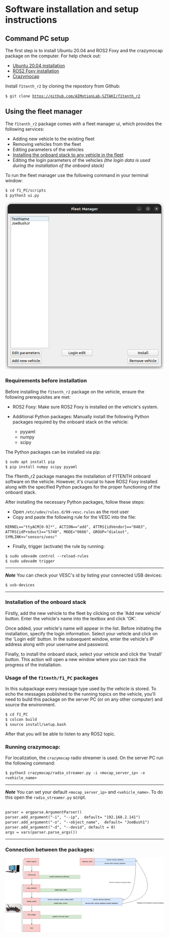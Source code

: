 # Software installation and setup instructions


## Command PC setup

The first  step is to install Ubuntu 20.04 and ROS2 Foxy and the crazymocap package on the computer. For help check out:

- [Ubuntu 20.04 installation](https://releases.ubuntu.com/focal/)
- [ROS2 Foxy installation](https://docs.ros.org/en/foxy/Installation.html)
- [Crazymocap](https://github.com/AIMotionLab-SZTAKI/crazymocap)

Install <code>f1tenth_r2</code> by cloning the repostory from Github:

<code>$ git clone https://github.com/AIMotionLab-SZTAKI/f1tenth_r2 </code>
<!--- 
### Crazymocap configuration

We are utilizing the crazymocap package for streaming low-latency motion-capture data through the Bitcraze Crazyradio. To specify the vehicle's name, you'll need to modify the ```obj_name``` parameter within the constructor of the RadioStreamer class in the radio_streamer.py file. Additionally, ensure the devid parameter is set to 0.

```
if __name__=="__main__":
    print("Starting TX")
    streamer = RadioStreamer(obj_name="cf2", devid=1)
    try:
        while True:
            streamer.send_pose()
    except Exception as exc:
        print(f"Exception: {exc!r}. TRACEBACK:\n")
        print(traceback.format_exc())
        streamer.close()
```

-->

## Using the fleet manager

The ```f1tenth_r2``` package comes with a fleet manager ui, which provides the following services:
- Adding new vehicle to the existing fleet
- Removing vehicles from the fleet
- Editing parameters of the vehicles
- [Installing the onboard stack to any vehicle in the fleet](#installation-of-the-onboard-stack)
- Editing the login parameters of the vehicles *(the login data is used during the installation of the onboard stack)*

To run the fleet manager use the following command in your terminal window:

```
$ cd f1_PC/scripts
$ python3 ui.py
```


![installer_screenshot](/table_of_contents//pictures/ui_installer_main.png)

### Requirements before installation

Before installing the ```f1tenth_r2``` package on the vehicle, ensure the following prerequisites are met:

- ROS2 Foxy: Make sure ROS2 Foxy is installed on the vehicle's system.

- Additional Python packages: Manually install the following Python packages required by the onboard stack on the vehicle:

    - pyyaml
    - numpy
    - scipy

The Python packages can be installed via pip:

```
$ sudo apt install pip
$ pip install numpy scipy pyyaml
```

The f1tenth_r2 package manages the installation of F1TENTH onboard software on the vehicle. However, it's crucial to have ROS2 Foxy installed along with the specified Python packages for the proper functioning of the onboard stack.

After installing the necessary Python packages, follow these steps:
- Open ```/etc/udev/rules.d/99-vesc.rules``` as the root user
- Copy and paste the following rule for the VESC into the file:
```
KERNEL=="ttyACM[0-9]*", ACTION=="add", ATTRS{idVendor}=="0483", ATTRS{idProduct}=="5740", MODE="0666", GROUP="dialout", SYMLINK+="sensors/vesc"
```

- Finally, trigger (activate) the rule by running:
```
$ sudo udevadm control --reload-rules
$ sudo udevadm trigger
```

---

**_Note_** You can check your VESC's id by listing your connected USB devices:
```
$ usb-devices
```

---
### Installation of the onboard stack




Firstly, add the new vehicle to the fleet by clicking on the 'Add new vehicle' button. Enter the vehicle's name into the textbox and click 'OK'.

Once added, your vehicle's name will appear in the list. Before initiating the installation, specify the login information. Select your vehicle and click on the 'Login edit' button. In the subsequent window, enter the vehicle's IP address along with your username and password.

Finally, to install the onboard stack, select your vehicle and click the 'Install' button. This action will open a new window where you can track the progress of the installation.

### Usage of the ```f1tenth/f1_PC``` packages
In this subpackage every message type used by the vehicle is stored. 
To echo the messages published to the running topics on the vehicle, you'll need to build this package on the server PC (or on any other computer) and source the environment.
```
$ cd f1_PC
$ colcon build
$ source install/setup.bash
```

After that you will be able to listen to any ROS2 topic. 

### Running crazymocap:

For localization, the ```crazymocap``` radio streamer is used. On the server PC run the following command:

```
$ python3 crazymocap/radio_streamer.py -i <mocap_server_ip> -o <vehicle_name>
```

---

**_Note_** You can set your default ```<mocap_server_ip>``` and ```<vehicle_name>```. To do this open the ```radio_streamer.py``` script.

```

parser = argparse.ArgumentParser()
parser.add_argument("-i", "--ip",  default= "192.168.2.141")
parser.add_argument("-o", "--object_name",  default= "JoeBush1")
parser.add_argument("-d", "--devid", default = 0)
args = vars(parser.parse_args())

```


---
### Connection between the packages:
![connection_diagram](/table_of_contents/pictures/Untitled%20Diagram.drawio.png)

